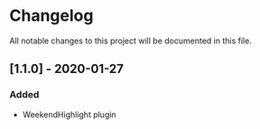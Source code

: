 # Changelog

All notable changes to this project will be documented in this file.

## [1.1.0] - 2020-01-27

### Added

- WeekendHighlight plugin
